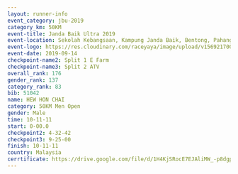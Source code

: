 ```yaml
---
layout: runner-info 
event_category: jbu-2019 
category_km: 50KM 
event-title: Janda Baik Ultra 2019
event-location: Sekolah Kebangsaan, Kampung Janda Baik, Bentong, Pahang, Malaysia 
event-logo: https://res.cloudinary.com/raceyaya/image/upload/v1569217009/logo/janda-baik_vch1pc.jpg 
event-date: 2019-09-14 
checkpoint-name2: Split 1 E Farm 
checkpoint-name3: Split 2 ATV 
overall_rank: 176
gender_rank: 137
category_rank: 83
bib: 51042
name: HEW HON CHAI
category: 50KM Men Open
gender: Male
time: 10-11-11
start: 0-00.0
checkpoint2: 4-32-42
checkpoint3: 9-25-00
finish: 10-11-11
country: Malaysia
cerrtificate: https://drive.google.com/file/d/1H4KjSRocE7EJAliMW_-p8dgp5uhGQtQh/view?usp=sharing
---
```

